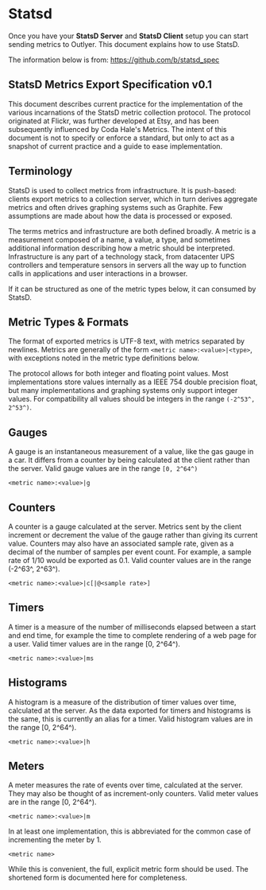 # Statsd

Once you have your **StatsD Server** and **StatsD Client** setup you can start sending metrics to Outlyer. This document explains how to use StatsD.

The information below is from: <https://github.com/b/statsd_spec>

## StatsD Metrics Export Specification v0.1

This document describes current practice for the implementation of the various incarnations of the StatsD metric collection protocol. The protocol originated at Flickr, was further developed at Etsy, and has been subsequently influenced by Coda Hale's Metrics. The intent of this document is not to specify or enforce a standard, but only to act as a snapshot of current practice and a guide to ease implementation.

## Terminology

StatsD is used to collect metrics from infrastructure. It is push-based: clients export metrics to a collection server, which in turn derives aggregate metrics and often drives graphing systems such as Graphite. Few assumptions are made about how the data is processed or exposed.

The terms metrics and infrastructure are both defined broadly. A metric is a measurement composed of a name, a value, a type, and sometimes additional information describing how a metric should be interpreted. Infrastructure is any part of a technology stack, from datacenter UPS controllers and temperature sensors in servers all the way up to function calls in applications and user interactions in a browser.

If it can be structured as one of the metric types below, it can consumed by StatsD.

## Metric Types & Formats

The format of exported metrics is UTF-8 text, with metrics separated by newlines. Metrics are generally of the form `<metric name>:<value>|<type>`, with exceptions noted in the metric type definitions below.

The protocol allows for both integer and floating point values. Most implementations store values internally as a IEEE 754 double precision float, but many implementations and graphing systems only support integer values. For compatibility all values should be integers in the range `(-2^53^, 2^53^)`.

## Gauges

A gauge is an instantaneous measurement of a value, like the gas gauge in a car. It differs from a counter by being calculated at the client rather than the server. Valid gauge values are in the range `[0, 2^64^)`

```
<metric name>:<value>|g
```

## Counters

A counter is a gauge calculated at the server. Metrics sent by the client increment or decrement the value of the gauge rather than giving its current value. Counters may also have an associated sample rate, given as a decimal of the number of samples per event count. For example, a sample rate of 1/10 would be exported as 0.1. Valid counter values are in the range (-2^63^, 2^63^).

```
<metric name>:<value>|c[|@<sample rate>]
```

## Timers

A timer is a measure of the number of milliseconds elapsed between a start and end time, for example the time to complete rendering of a web page for a user. Valid timer values are in the range [0, 2^64^).

```
<metric name>:<value>|ms
```

## Histograms

A histogram is a measure of the distribution of timer values over time, calculated at the server. As the data exported for timers and histograms is the same, this is currently an alias for a timer. Valid histogram values are in the range [0, 2^64^).

```
<metric name>:<value>|h
```

## Meters

A meter measures the rate of events over time, calculated at the server. They may also be thought of as increment-only counters. Valid meter values are in the range [0, 2^64^).

```
<metric name>:<value>|m
```

In at least one implementation, this is abbreviated for the common case of incrementing the meter by 1.

```
<metric name>
```

While this is convenient, the full, explicit metric form should be used. The shortened form is documented here for completeness.
